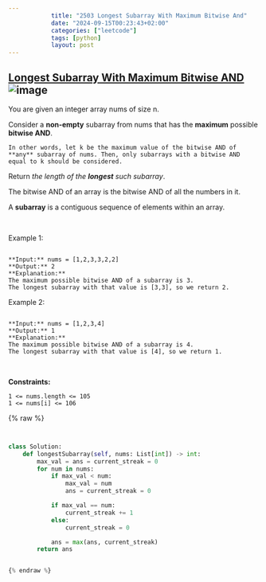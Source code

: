 ```yaml
---
            title: "2503 Longest Subarray With Maximum Bitwise And"
            date: "2024-09-15T00:23:43+02:00"
            categories: ["leetcode"]
            tags: [python]
            layout: post
---
```

            
## [Longest Subarray With Maximum Bitwise AND](https://leetcode.com/problems/longest-subarray-with-maximum-bitwise-and) ![image](https://img.shields.io/badge/Difficulty-Medium-orange)

You are given an integer array nums of size n.

Consider a **non-empty** subarray from nums that has the **maximum** possible **bitwise AND**.

	In other words, let k be the maximum value of the bitwise AND of **any** subarray of nums. Then, only subarrays with a bitwise AND equal to k should be considered.

Return *the length of the **longest** such subarray*.

The bitwise AND of an array is the bitwise AND of all the numbers in it.

A **subarray** is a contiguous sequence of elements within an array.

 

Example 1:

```

**Input:** nums = [1,2,3,3,2,2]
**Output:** 2
**Explanation:**
The maximum possible bitwise AND of a subarray is 3.
The longest subarray with that value is [3,3], so we return 2.

```

Example 2:

```

**Input:** nums = [1,2,3,4]
**Output:** 1
**Explanation:**
The maximum possible bitwise AND of a subarray is 4.
The longest subarray with that value is [4], so we return 1.

```

 

**Constraints:**

	1 <= nums.length <= 105
	1 <= nums[i] <= 106

{% raw %}


```python


class Solution:
    def longestSubarray(self, nums: List[int]) -> int:
        max_val = ans = current_streak = 0
        for num in nums:
            if max_val < num:
                max_val = num
                ans = current_streak = 0

            if max_val == num:
                current_streak += 1
            else:
                current_streak = 0

            ans = max(ans, current_streak)
        return ans   


{% endraw %}
